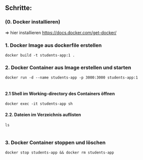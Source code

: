 ## Schritte:

### (0. Docker installieren) 
=> hier installieren https://docs.docker.com/get-docker/

### 1. Docker Image aus dockerfile erstellen
`docker build -t students-app:1 .`

### 2. Docker Container aus Image erstellen und starten
`docker run -d --name students-app -p 3000:3000 students-app:1`
<br/><br/>

#### 2.1 Shell im Working-directory des Containers öffnen
`docker exec -it students-app sh`

#### 2.2. Dateien im Verzeichnis auflisten
`ls`
<br/><br/>
### 3. Docker Container stoppen und löschen
`docker stop students-app && docker rm students-app`
